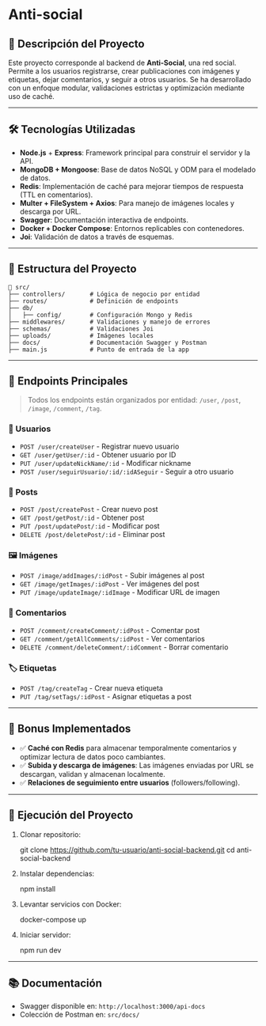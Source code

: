 # Anti-social

## 📌 Descripción del Proyecto

Este proyecto corresponde al backend de **Anti-Social**, una red social. Permite a los usuarios registrarse, crear publicaciones con imágenes y etiquetas, dejar comentarios, y seguir a otros usuarios. Se ha desarrollado con un enfoque modular, validaciones estrictas y optimización mediante uso de caché.

---

## 🛠 Tecnologías Utilizadas

- **Node.js** + **Express**: Framework principal para construir el servidor y la API.
- **MongoDB + Mongoose**: Base de datos NoSQL y ODM para el modelado de datos.
- **Redis**: Implementación de caché para mejorar tiempos de respuesta (TTL en comentarios).
- **Multer + FileSystem + Axios**: Para manejo de imágenes locales y descarga por URL.
- **Swagger**: Documentación interactiva de endpoints.
- **Docker + Docker Compose**: Entornos replicables con contenedores.
- **Joi**: Validación de datos a través de esquemas.

---

## 📁 Estructura del Proyecto

```
📁 src/
├── controllers/       # Lógica de negocio por entidad
├── routes/            # Definición de endpoints
├── db/
│   ├── config/        # Configuración Mongo y Redis
├── middlewares/       # Validaciones y manejo de errores
├── schemas/           # Validaciones Joi
├── uploads/           # Imágenes locales
├── docs/              # Documentación Swagger y Postman
├── main.js            # Punto de entrada de la app
```

---

## 📄 Endpoints Principales

> Todos los endpoints están organizados por entidad: `/user`, `/post`, `/image`, `/comment`, `/tag`.

### 👤 Usuarios

- `POST /user/createUser` - Registrar nuevo usuario
- `GET /user/getUser/:id` - Obtener usuario por ID
- `PUT /user/updateNickName/:id` - Modificar nickname
- `POST /user/seguirUsuario/:id/:idASeguir` - Seguir a otro usuario

### 📝 Posts

- `POST /post/createPost` - Crear nuevo post
- `GET /post/getPost/:id` - Obtener post
- `PUT /post/updatePost/:id` - Modificar post
- `DELETE /post/deletePost/:id` - Eliminar post

### 🖼 Imágenes

- `POST /image/addImages/:idPost` - Subir imágenes al post
- `GET /image/getImages/:idPost` - Ver imágenes del post
- `PUT /image/updateImage/:idImage` - Modificar URL de imagen

### 💬 Comentarios

- `POST /comment/createComment/:idPost` - Comentar post
- `GET /comment/getAllComments/:idPost` - Ver comentarios
- `DELETE /comment/deleteComment/:idComment` - Borrar comentario

### 🏷 Etiquetas

- `POST /tag/createTag` - Crear nueva etiqueta
- `PUT /tag/setTags/:idPost` - Asignar etiquetas a post

---

## 🎁 Bonus Implementados

- ✅ **Caché con Redis** para almacenar temporalmente comentarios y optimizar lectura de datos poco cambiantes.
- ✅ **Subida y descarga de imágenes**: Las imágenes enviadas por URL se descargan, validan y almacenan localmente.
- ✅ **Relaciones de seguimiento entre usuarios** (followers/following).

---

## 🚀 Ejecución del Proyecto

1. Clonar repositorio:
   
   git clone https://github.com/tu-usuario/anti-social-backend.git
   cd anti-social-backend
   

2. Instalar dependencias:
   
   npm install
   

3. Levantar servicios con Docker:
   
   docker-compose up
   

4. Iniciar servidor:
   
   npm run dev
   

---

## 📚 Documentación

- Swagger disponible en: `http://localhost:3000/api-docs`
- Colección de Postman en: `src/docs/`
